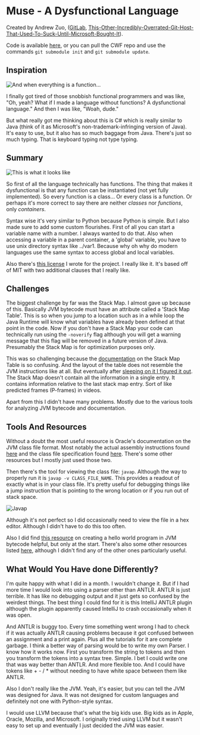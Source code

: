 # Muse - A Dysfunctional Language

Created by Andrew Zuo, ([GitLab](https://gitlab.com/azuredown), [This-Other-Incredibly-Overrated-Git-Host-That-Used-To-Suck-Until-Microsoft-Bought-It](https://github.com/impure)).

Code is available [here](https://gitlab.com/azuredown/muse), or you can pull the CWF repo and use the commands `git submodule init` and `git submodule update`.

## Inspiration

![And when everything is a function...](https://gitlab.com/azuredown/muse/-/raw/master/Images/When%20Everything%20Is%20A%20Function.jpg)

I finally got tired of those snobbish functional programmers and was like, "Oh, yeah? What if I made a language without functions? A dysfunctional language." And then I was like, "Woah, dude."

But what really got me thinking about this is C\# which is really similar to Java (think of it as Microsoft's non-trademark-infringing version of Java). It's easy to use, but it also has so much baggage from Java. There's just so much typing. That is keyboard typing not type typing.

## Summary

![This is what it looks like](https://i.imgur.com/jBf8URr.png)

So first of all the language technically has functions. The thing that makes it dysfunctional is that any function can be instantiated (not yet fully implemented). So every function is a class... Or every class is a function. Or perhaps it's more correct to say there are neither *classes* nor *functions*, only *containers*.

Syntax wise it's very similar to Python because Python is simple. But I also made sure to add some custom flourishes. First of all you can start a variable name with a number. I always wanted to do that. Also when accessing a variable in a parent container, a 'global' variable, you have to use unix directory syntax like ../var1. Because why oh why do modern languages use the same syntax to access global and local variables.

Also there's [this license](https://gitlab.com/azuredown/muse/-/blob/master/LICENSE) I wrote for the project. I really like it. It's based off of MIT with two additional clauses that I really like.

## Challenges

The biggest challenge by far was the Stack Map. I almost gave up because of this. Basically JVM bytecode must have an attribute called a 'Stack Map Table'. This is so when you jump to a location such as in a while loop the Java Runtime will know what variables have already been defined at that point in the code. Now if you don't have a Stack Map your code can technically run using the `-noverify` flag although you will get a warning message that this flag will be removed in a future version of Java. Presumably the Stack Map is for optimization purposes only.

This was so challenging because the [documentation](https://docs.oracle.com/javase/specs/jvms/se8/html/jvms-4.html#jvms-4.7.4) on the Stack Map Table is so confusing. And the layout of the table does not resemble the JVM instructions like at all. But eventually after [sleeping on it I figured it out](https://youtu.be/tQ7_vbNEDEk?list=PLe_b-HAZD1pW-Da_Atlx_1XfyNVe-sv9r&t=90). The Stack Map doesn't contain all the information in a single entry. It contains information relative to the last stack map entry. Sort of like predicted frames (P-frames) in videos.

Apart from this I didn't have many problems. Mostly due to the various tools for analyzing JVM bytecode and documentation.

## Tools And Resources

Without a doubt the most useful resource is Oracle's documentation on the JVM class file format. Most notably the actual assembly instructions found [here](https://docs.oracle.com/javase/specs/jvms/se8/html/jvms-6.html) and the class file specification found [here](https://docs.oracle.com/javase/specs/jvms/se8/html/jvms-4.html#jvms-4.7.4). There's some other resources but I mostly just used those two.

Then there's the tool for viewing the class file: `javap`. Although the way to properly run it is `javap -v CLASS_FILE_NAME`. This provides a readout of exactly what is in your class file. It's pretty useful for debugging things like a jump instruction that is pointing to the wrong location or if you run out of stack space.

![Javap](https://i.imgur.com/KMohXlk.png)

Although it's not perfect so I did occasionally need to view the file in a hex editor. Although I didn't have to do this too often.

Also I did find [this resource](https://medium.com/@davethomas_9528/writing-hello-world-in-java-byte-code-34f75428e0ad) on creating a hello world program in JVM bytecode helpful, but only at the start. There's also some other resources listed [here](https://gitlab.com/azuredown/muse/-/blob/master/Notes/Other%20Notes.txt), although I didn't find any of the other ones particularly useful.

## What Would You Have done Differently?

I'm quite happy with what I did in a month. I wouldn't change it. But if I had more time I would look into using a parser other than ANTLR. ANTLR is just terrible. It has like no debugging output and it just gets so confused by the weirdest things. The best thing I could find for it is this IntelliJ ANTLR plugin although the plugin apparently caused IntelliJ to crash occasionally when it was open.

And ANTLR is buggy too. Every time something went wrong I had to check if it was actually ANTLR causing problems because it got confused between an assignment and a print again. Plus all the tutorials for it are complete garbage. I think a better way of parsing would be to write my own Parser. I know how it works now. First you transform the string to tokens and then you transform the tokens into a syntax tree. Simple. I bet I could write one that was way better than ANTLR. And more flexible too. And I could have tokens like + - / * without needing to have white space between them like ANTLR.

Also I don't really like the JVM. Yeah, it's easier, but you can tell the JVM was designed for Java. It was not designed for custom languages and definitely not one with Python-style syntax.

I would use LLVM because that's what the big kids use. Big kids as in Apple, Oracle, Mozilla, and Microsoft. I originally tried using LLVM but it wasn't easy to set up and eventually I just decided the JVM was easier.


